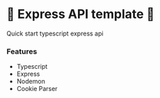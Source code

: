 # 🍌 Express API template 🍌
Quick start typescript express api

### Features
- Typescript
- Express
- Nodemon
- Cookie Parser
